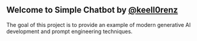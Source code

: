 ## Welcome to Simple Chatbot by [@keell0renz](https://keellorenz.com)

The goal of this project is to provide an example of modern generative AI development and prompt engineering techniques.
